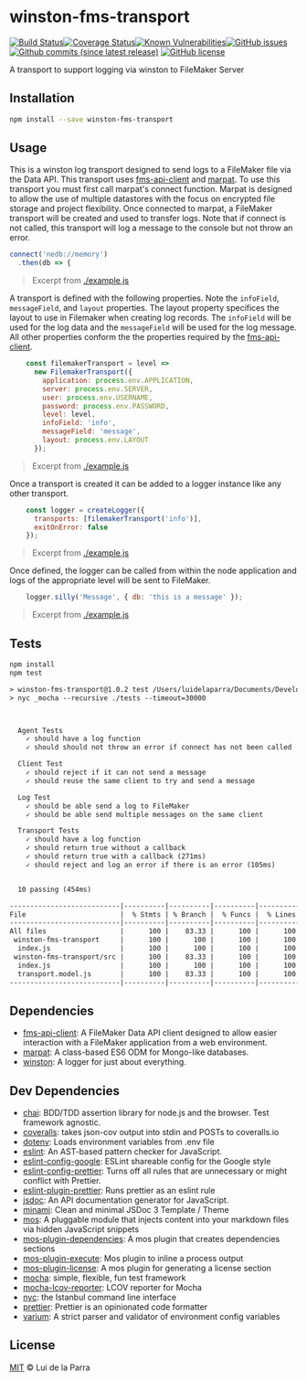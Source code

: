 <!--@h1([pkg.name])-->
# winston-fms-transport
<!--/@-->

[![Build Status](https://travis-ci.org/Luidog/winston-fms-transport.png?branch=master)](https://travis-ci.org/Luidog/winston-fms-transport)[![Coverage Status](https://coveralls.io/repos/github/Luidog/winston-fms-transport/badge.svg?branch=master)](https://coveralls.io/github/Luidog/winston-fms-transport?branch=master)[![Known Vulnerabilities](https://snyk.io/test/github/Luidog/winston-fms-transport/badge.svg?targetFile=package.json)](https://snyk.io/test/github/Luidog/winston-fms-transport?targetFile=package.json)[![GitHub issues](https://img.shields.io/github/issues/Luidog/winston-fms-transport.svg?style=plastic)](https://github.com/Luidog/winston-fms-transport/issues) [![Github commits (since latest release)](https://img.shields.io/github/commits-since/luidog/winston-fms-transport/latest.svg)](https://img.shields.io/github/issues/Luidog/winston-fms-transport.svg)  [![GitHub license](https://img.shields.io/github/license/Luidog/winston-fms-transport.svg)](https://github.com/Luidog/winston-fms-transport/blob/master/LICENSE.md)

A transport to support logging via winston to FileMaker Server

<!--@installation()-->
## Installation

```sh
npm install --save winston-fms-transport
```
<!--/@-->

## Usage

This is a winston log transport designed to send logs to a FileMaker file via the Data API. This transport uses [fms-api-client](https://github.com/Luidog/fms-api-client) and [marpat](https://github.com/Luidog/marpat). To use this transport you must first call marpat's connect function. Marpat is designed to allow the use of multiple datastores with the focus on encrypted file storage and project flexibility. Once connected to marpat, a FileMaker transport will be created and used to transfer logs. Note that if connect is not called, this transport will log a message to the console but not throw an error.

<!--@snippet('./example.js#connect-to-datastore', { showSource: true })-->
```js
connect('nedb://memory')
  .then(db => {
```

> Excerpt from [./example.js](./example.js#L12-L13)
<!--/@-->

A transport is defined with the following properties. Note the `infoField`, `messageField`, and `layout` properties. The layout property specifices the layout to use in Filemaker when creating log records. The `infoField` will be used for the log data and the `messageField` will be used for the log message. All other properties conform the the properties required by the [fms-api-client](https://github.com/Luidog/fms-api-client). 

<!--@snippet('./example.js#create-filemaker-transport', { showSource: true })-->
```js
    const filemakerTransport = level =>
      new FilemakerTransport({
        application: process.env.APPLICATION,
        server: process.env.SERVER,
        user: process.env.USERNAME,
        password: process.env.PASSWORD,
        level: level,
        infoField: 'info',
        messageField: 'message',
        layout: process.env.LAYOUT
      });
```

> Excerpt from [./example.js](./example.js#L16-L26)
<!--/@-->

Once a transport is created it can be added to a logger instance like any other transport.

<!--@snippet('./example.js#add-logger-transport', { showSource: true })-->
```js
    const logger = createLogger({
      transports: [filemakerTransport('info')],
      exitOnError: false
    });
```

> Excerpt from [./example.js](./example.js#L29-L32)
<!--/@-->

Once defined, the logger can be called from within the node application and logs of the appropriate level will be sent to FileMaker.

<!--@snippet('./example.js#use-logger-transport', { showSource: true })-->
```js
    logger.silly('Message', { db: 'this is a message' });
```

> Excerpt from [./example.js](./example.js#L39-L39)
<!--/@-->

## Tests

```sh
npm install
npm test
```

<!--@execute('npm run test',[])-->
```default
> winston-fms-transport@1.0.2 test /Users/luidelaparra/Documents/Development/winston-fms-transport
> nyc _mocha --recursive ./tests --timeout=30000



  Agent Tests
    ✓ should have a log function
    ✓ should should not throw an error if connect has not been called

  Client Test
    ✓ should reject if it can not send a message
    ✓ should reuse the same client to try and send a message

  Log Test
    ✓ should be able send a log to FileMaker
    ✓ should be able send multiple messages on the same client

  Transport Tests
    ✓ should have a log function
    ✓ should return true without a callback
    ✓ should return true with a callback (271ms)
    ✓ should reject and log an error if there is an error (105ms)


  10 passing (454ms)

---------------------------|----------|----------|----------|----------|-------------------|
File                       |  % Stmts | % Branch |  % Funcs |  % Lines | Uncovered Line #s |
---------------------------|----------|----------|----------|----------|-------------------|
All files                  |      100 |    83.33 |      100 |      100 |                   |
 winston-fms-transport     |      100 |      100 |      100 |      100 |                   |
  index.js                 |      100 |      100 |      100 |      100 |                   |
 winston-fms-transport/src |      100 |    83.33 |      100 |      100 |                   |
  index.js                 |      100 |      100 |      100 |      100 |                   |
  transport.model.js       |      100 |    83.33 |      100 |      100 |                52 |
---------------------------|----------|----------|----------|----------|-------------------|
```
<!--/@-->

<!--@dependencies()-->
## <a name="dependencies">Dependencies</a>

- [fms-api-client](https://github.com/Luidog/fms-api-client): A FileMaker Data API client designed to allow easier interaction with a FileMaker application from a web environment.
- [marpat](https://github.com/luidog/marpat): A class-based ES6 ODM for Mongo-like databases.
- [winston](https://github.com/winstonjs/winston): A logger for just about everything.

<!--/@-->

<!--@devDependencies()-->
## <a name="dev-dependencies">Dev Dependencies</a>

- [chai](https://github.com/chaijs/chai): BDD/TDD assertion library for node.js and the browser. Test framework agnostic.
- [coveralls](https://github.com/nickmerwin/node-coveralls): takes json-cov output into stdin and POSTs to coveralls.io
- [dotenv](https://github.com/motdotla/dotenv): Loads environment variables from .env file
- [eslint](https://github.com/eslint/eslint): An AST-based pattern checker for JavaScript.
- [eslint-config-google](https://github.com/google/eslint-config-google): ESLint shareable config for the Google style
- [eslint-config-prettier](https://github.com/prettier/eslint-config-prettier): Turns off all rules that are unnecessary or might conflict with Prettier.
- [eslint-plugin-prettier](https://github.com/prettier/eslint-plugin-prettier): Runs prettier as an eslint rule
- [jsdoc](https://github.com/jsdoc3/jsdoc): An API documentation generator for JavaScript.
- [minami](https://github.com/Nijikokun/minami): Clean and minimal JSDoc 3 Template / Theme
- [mos](https://github.com/mosjs/mos): A pluggable module that injects content into your markdown files via hidden JavaScript snippets
- [mos-plugin-dependencies](https://github.com/mosjs/mos/tree/master/packages/mos-plugin-dependencies): A mos plugin that creates dependencies sections
- [mos-plugin-execute](https://github.com/team-767/mos-plugin-execute): Mos plugin to inline a process output
- [mos-plugin-license](https://github.com/mosjs/mos-plugin-license): A mos plugin for generating a license section
- [mocha](https://github.com/mochajs/mocha): simple, flexible, fun test framework
- [mocha-lcov-reporter](https://github.com/StevenLooman/mocha-lcov-reporter): LCOV reporter for Mocha
- [nyc](https://github.com/istanbuljs/nyc): the Istanbul command line interface
- [prettier](https://github.com/prettier/prettier): Prettier is an opinionated code formatter
- [varium](https://npmjs.org/package/varium): A strict parser and validator of environment config variables

<!--/@-->

<!--@license()-->
## License

[MIT](./LICENSE) © Lui de la Parra
<!--/@-->
